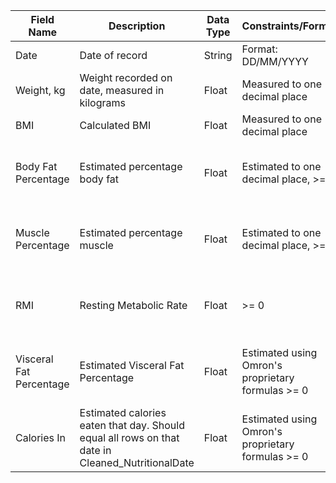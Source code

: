 | Field Name   | Description           | Data Type | Constraints/Format        | Example Value   | Additional Information
|--------------|-----------------------|-----------|---------------------------|-----------------|-----------|
| Date      | Date of record | String    | Format: DD/MM/YYYY | 13/05/2021        | 
| Weight, kg      | Weight recorded on date, measured in kilograms | Float    | Measured to one decimal place | 51.40        | 
| BMI      | Calculated BMI | Float    | Measured to one decimal place | 51.40        | 
| Body Fat Percentage      | Estimated percentage body fat  | Float    | Estimated to one decimal place, >= 0 | 6.1       | Estimated using Omron's proprietary formulas
| Muscle Percentage      | Estimated percentage muscle | Float    | Estimated to one decimal place, >= 0 | 46.4       | Estimated using Omron's proprietary formulas
| RMI      | Resting Metabolic Rate | Float    | >= 0 | 1363       | Estimated using Omron's proprietary formulas
| Visceral Fat Percentage      | Estimated Visceral Fat Percentage | Float    | Estimated using Omron's proprietary formulas >= 0 | 3       | Estimated using Omron's proprietary formulas
| Calories In      | Estimated calories eaten that day. Should equal all rows on that date in Cleaned_NutritionalDate | Float    | Estimated using Omron's proprietary formulas >= 0 | 1500       | Estimated using Omron's proprietary formulas